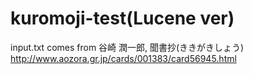 # kuromoji-test(Lucene ver)
input.txt comes from 谷崎 潤一郎, 聞書抄(ききがきしょう) http://www.aozora.gr.jp/cards/001383/card56945.html

